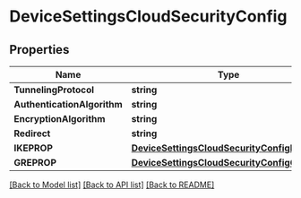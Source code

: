 # DeviceSettingsCloudSecurityConfig

## Properties

Name | Type | Description | Notes
------------ | ------------- | ------------- | -------------
**TunnelingProtocol** | **string** |  | [optional] 
**AuthenticationAlgorithm** | **string** |  | [optional] 
**EncryptionAlgorithm** | **string** |  | [optional] 
**Redirect** | **string** |  | [optional] 
**IKEPROP** | [**DeviceSettingsCloudSecurityConfigIkeprop**](device_settings_cloud_security_config_IKEPROP.md) |  | [optional] 
**GREPROP** | [**DeviceSettingsCloudSecurityConfigGreprop**](device_settings_cloud_security_config_GREPROP.md) |  | [optional] 

[[Back to Model list]](../README.md#documentation-for-models) [[Back to API list]](../README.md#documentation-for-api-endpoints) [[Back to README]](../README.md)


